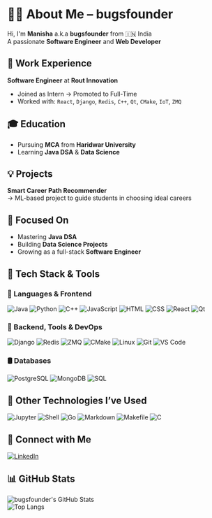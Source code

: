# 👩‍💻 About Me – bugsfounder

Hi, I'm **Manisha** a.k.a **bugsfounder** from 🇮🇳 India  
A passionate **Software Engineer** and **Web Developer**


## 🏢 Work Experience

**Software Engineer** at **Rout Innovation**  
- Joined as Intern → Promoted to Full-Time  
- Worked with: `React`, `Django`, `Redis`, `C++`, `Qt`, `CMake`, `IoT`, `ZMQ`


## 🎓 Education

- Pursuing **MCA** from **Haridwar University**  
- Learning **Java DSA** & **Data Science**


## 💡 Projects

**Smart Career Path Recommender**  
→ ML-based project to guide students in choosing ideal careers


## 🌱 Focused On

- Mastering **Java DSA**  
- Building **Data Science Projects**  
- Growing as a full-stack **Software Engineer**


## 💼 Tech Stack & Tools

### 🚀 Languages & Frontend  
![Java](https://img.shields.io/badge/Java-ED8B00?style=for-the-badge&logo=java&logoColor=white)
![Python](https://img.shields.io/badge/Python-3670A0?style=for-the-badge&logo=python&logoColor=white)
![C++](https://img.shields.io/badge/C++-00599C?style=for-the-badge&logo=c%2B%2B&logoColor=white)
![JavaScript](https://img.shields.io/badge/JavaScript-F7DF1E?style=for-the-badge&logo=javascript&logoColor=black)
![HTML](https://img.shields.io/badge/HTML5-E34F26?style=for-the-badge&logo=html5&logoColor=white)
![CSS](https://img.shields.io/badge/CSS3-1572B6?style=for-the-badge&logo=css3&logoColor=white)
![React](https://img.shields.io/badge/React-20232A?style=for-the-badge&logo=react&logoColor=61DAFB)
![Qt](https://img.shields.io/badge/Qt-41CD52?style=for-the-badge&logo=qt&logoColor=white)

### 🔧 Backend, Tools & DevOps  
![Django](https://img.shields.io/badge/Django-092E20?style=for-the-badge&logo=django&logoColor=white)
![Redis](https://img.shields.io/badge/Redis-DC382D?style=for-the-badge&logo=redis&logoColor=white)
![ZMQ](https://img.shields.io/badge/ZMQ-000000?style=for-the-badge&logo=zeromq&logoColor=white)
![CMake](https://img.shields.io/badge/CMake-064F8C?style=for-the-badge&logo=cmake&logoColor=white)
![Linux](https://img.shields.io/badge/Linux-FCC624?style=for-the-badge&logo=linux&logoColor=black)
![Git](https://img.shields.io/badge/Git-F05032?style=for-the-badge&logo=git&logoColor=white)
![VS Code](https://img.shields.io/badge/VSCode-007ACC?style=for-the-badge&logo=visual-studio-code&logoColor=white)

### 🛢️ Databases  
![PostgreSQL](https://img.shields.io/badge/PostgreSQL-316192?style=for-the-badge&logo=postgresql&logoColor=white)
![MongoDB](https://img.shields.io/badge/MongoDB-4EA94B?style=for-the-badge&logo=mongodb&logoColor=white)
![SQL](https://img.shields.io/badge/SQL-4479A1?style=for-the-badge&logo=sqlite&logoColor=white)


## 🧰 Other Technologies I’ve Used

![Jupyter](https://img.shields.io/badge/Jupyter-FA0F00?style=for-the-badge&logo=jupyter&logoColor=white)
![Shell](https://img.shields.io/badge/Shell-121011?style=for-the-badge&logo=gnu-bash&logoColor=white)
![Go](https://img.shields.io/badge/Go-00ADD8?style=for-the-badge&logo=go&logoColor=white)
![Markdown](https://img.shields.io/badge/Markdown-000000?style=for-the-badge&logo=markdown&logoColor=white)
![Makefile](https://img.shields.io/badge/Makefile-3F6E91?style=for-the-badge&logo=cmake&logoColor=white)
![C](https://img.shields.io/badge/C-A8B9CC?style=for-the-badge&logo=c&logoColor=white)


## 🤝 Connect with Me

[![LinkedIn](https://img.shields.io/badge/LinkedIn-BugsFounder-blue?style=for-the-badge&logo=linkedin)](https://www.linkedin.com/in/bugsfounder/)


## 📊 GitHub Stats

![bugsfounder's GitHub Stats](https://github-readme-stats.vercel.app/api?username=bugsfounder&show_icons=true&theme=tokyonight)  
![Top Langs](https://github-readme-stats.vercel.app/api/top-langs/?username=bugsfounder&hide=jupyter%20notebook,makefile&layout=compact&theme=tokyonight)
